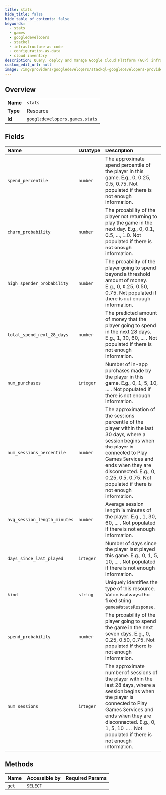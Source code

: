 ```yaml
---
title: stats
hide_title: false
hide_table_of_contents: false
keywords:
  - stats
  - games
  - googledevelopers    
  - stackql
  - infrastructure-as-code
  - configuration-as-data
  - cloud inventory
description: Query, deploy and manage Google Cloud Platform (GCP) infrastructure and resources using SQL
custom_edit_url: null
image: /img/providers/googledevelopers/stackql-googledevelopers-provider-featured-image.png
---
```

  
    

## Overview
<table><tbody>
<tr><td><b>Name</b></td><td><code>stats</code></td></tr>
<tr><td><b>Type</b></td><td>Resource</td></tr>
<tr><td><b>Id</b></td><td><code>googledevelopers.games.stats</code></td></tr>
</tbody></table>

## Fields
| Name | Datatype | Description |
|:-----|:---------|:------------|
| `spend_percentile` | `number` | The approximate spend percentile of the player in this game. E.g., 0, 0.25, 0.5, 0.75. Not populated if there is not enough information. |
| `churn_probability` | `number` | The probability of the player not returning to play the game in the next day. E.g., 0, 0.1, 0.5, ..., 1.0. Not populated if there is not enough information. |
| `high_spender_probability` | `number` | The probability of the player going to spend beyond a threshold amount of money. E.g., 0, 0.25, 0.50, 0.75. Not populated if there is not enough information. |
| `total_spend_next_28_days` | `number` | The predicted amount of money that the player going to spend in the next 28 days. E.g., 1, 30, 60, ... . Not populated if there is not enough information. |
| `num_purchases` | `integer` | Number of in-app purchases made by the player in this game. E.g., 0, 1, 5, 10, ... . Not populated if there is not enough information. |
| `num_sessions_percentile` | `number` | The approximation of the sessions percentile of the player within the last 30 days, where a session begins when the player is connected to Play Games Services and ends when they are disconnected. E.g., 0, 0.25, 0.5, 0.75. Not populated if there is not enough information. |
| `avg_session_length_minutes` | `number` | Average session length in minutes of the player. E.g., 1, 30, 60, ... . Not populated if there is not enough information. |
| `days_since_last_played` | `integer` | Number of days since the player last played this game. E.g., 0, 1, 5, 10, ... . Not populated if there is not enough information. |
| `kind` | `string` | Uniquely identifies the type of this resource. Value is always the fixed string `games#statsResponse`. |
| `spend_probability` | `number` | The probability of the player going to spend the game in the next seven days. E.g., 0, 0.25, 0.50, 0.75. Not populated if there is not enough information. |
| `num_sessions` | `integer` | The approximate number of sessions of the player within the last 28 days, where a session begins when the player is connected to Play Games Services and ends when they are disconnected. E.g., 0, 1, 5, 10, ... . Not populated if there is not enough information. |
## Methods
| Name | Accessible by | Required Params |
|:-----|:--------------|:----------------|
| `get` | `SELECT` |  |
